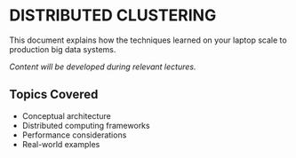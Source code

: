 # DISTRIBUTED CLUSTERING

This document explains how the techniques learned on your laptop scale to production big data systems.

*Content will be developed during relevant lectures.*

## Topics Covered
- Conceptual architecture
- Distributed computing frameworks
- Performance considerations
- Real-world examples

